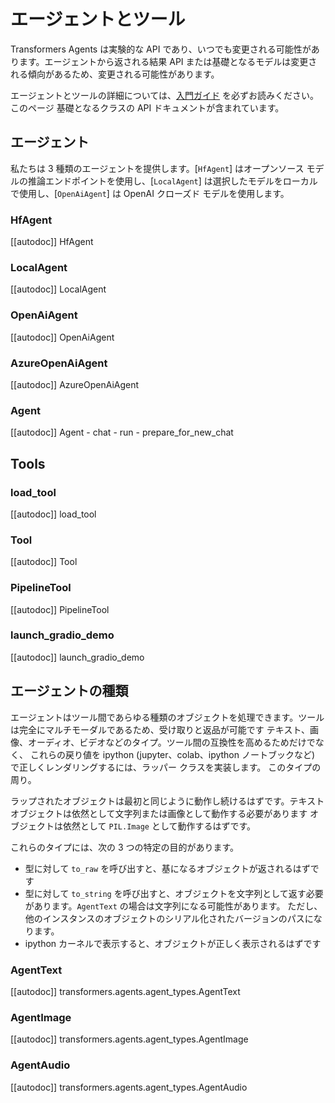 <!--Copyright 2023 The HuggingFace Team. All rights reserved.

Licensed under the Apache License, Version 2.0 (the "License"); you may not use this file except in compliance with
the License. You may obtain a copy of the License at

http://www.apache.org/licenses/LICENSE-2.0

Unless required by applicable law or agreed to in writing, software distributed under the License is distributed on
an "AS IS" BASIS, WITHOUT WARRANTIES OR CONDITIONS OF ANY KIND, either express or implied. See the License for the
specific language governing permissions and limitations under the License.

⚠️ Note that this file is in Markdown but contain specific syntax for our doc-builder (similar to MDX) that may not be
rendered properly in your Markdown viewer.

-->

# エージェントとツール

<Tip warning={true}>

Transformers Agents は実験的な API であり、いつでも変更される可能性があります。エージェントから返される結果
API または基礎となるモデルは変更される傾向があるため、変更される可能性があります。

</Tip>

エージェントとツールの詳細については、[入門ガイド](../transformers_agents) を必ずお読みください。このページ
基礎となるクラスの API ドキュメントが含まれています。

## エージェント

私たちは 3 種類のエージェントを提供します。[`HfAgent`] はオープンソース モデルの推論エンドポイントを使用し、[`LocalAgent`] は選択したモデルをローカルで使用し、[`OpenAiAgent`] は OpenAI クローズド モデルを使用します。

### HfAgent

[[autodoc]] HfAgent

### LocalAgent

[[autodoc]] LocalAgent

### OpenAiAgent

[[autodoc]] OpenAiAgent

### AzureOpenAiAgent

[[autodoc]] AzureOpenAiAgent

### Agent

[[autodoc]] Agent
    - chat
    - run
    - prepare_for_new_chat

## Tools

### load_tool

[[autodoc]] load_tool

### Tool

[[autodoc]] Tool

### PipelineTool

[[autodoc]] PipelineTool

### launch_gradio_demo

[[autodoc]] launch_gradio_demo

## エージェントの種類

エージェントはツール間であらゆる種類のオブジェクトを処理できます。ツールは完全にマルチモーダルであるため、受け取りと返品が可能です
テキスト、画像、オーディオ、ビデオなどのタイプ。ツール間の互換性を高めるためだけでなく、
これらの戻り値を ipython (jupyter、colab、ipython ノートブックなど) で正しくレンダリングするには、ラッパー クラスを実装します。
このタイプの周り。

ラップされたオブジェクトは最初と同じように動作し続けるはずです。テキストオブジェクトは依然として文字列または画像として動作する必要があります
オブジェクトは依然として `PIL.Image` として動作するはずです。

これらのタイプには、次の 3 つの特定の目的があります。

- 型に対して `to_raw` を呼び出すと、基になるオブジェクトが返されるはずです
- 型に対して `to_string` を呼び出すと、オブジェクトを文字列として返す必要があります。`AgentText` の場合は文字列になる可能性があります。
  ただし、他のインスタンスのオブジェクトのシリアル化されたバージョンのパスになります。
- ipython カーネルで表示すると、オブジェクトが正しく表示されるはずです

### AgentText

[[autodoc]] transformers.agents.agent_types.AgentText

### AgentImage

[[autodoc]] transformers.agents.agent_types.AgentImage

### AgentAudio

[[autodoc]] transformers.agents.agent_types.AgentAudio

